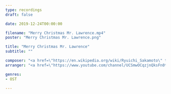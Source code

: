 ```yaml
---
type: recordings
draft: false

date: 2019-12-24T00:00:00

filename: "Merry Christmas Mr. Lawrence.mp4"
poster: "Merry Christmas Mr. Lawrence.png"

title: "Merry Christmas Mr. Lawrence"
subtitle: ""

composer: "<a href=\"https://en.wikipedia.org/wiki/Ryuichi_Sakamoto\" target=\"_blank\">Ryuichi Sakamoto</a>"
arranger: "<a href=\"https://www.youtube.com/channel/UCSmwOCqzjnQksFn0t7ARkkw\" target=\"_blank\">Jacob Koller</a>"

genres:
- OST

---
```

